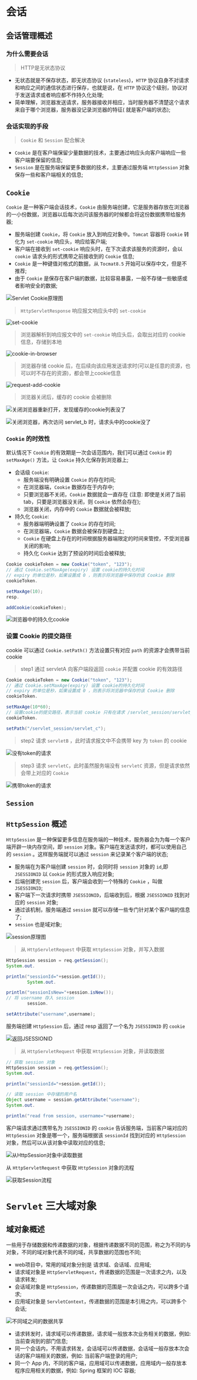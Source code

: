 # 会话

## 会话管理概述

### 为什么需要会话

> HTTP是无状态协议

- 无状态就是不保存状态，即无状态协议 (`stateless`)，`HTTP` 协议自身不对请求和响应之间的通信状态进行保存，也就是说，在 `HTTP`
  协议这个级别，协议对于发送请求或者响应都不作持久化处理;
- 简单理解，浏览器发送请求，服务器接收并相应，当时服务器不清楚这个请求来自于哪个浏览器，服务器没记录浏览器的特征(
  就是客户端的状态);

### 会话实现的手段

> `Cookie` 和 `Session` 配合解决

- `Cookie` 是在客户端保留少量数据的技术，主要通过响应头向客户端响应一些客户端要保留的信息;
- `Session` 是在服务端保留更多数据的技术，主要通过服务端 `HttpSession` 对象保存一些和客户端相关的信息;

## `Cookie`

`Cookie` 是一种客户端会话技术，`Cookie` 由服务端创建，它是服务器存放在浏览器的一小份数据，浏览器以后每次访问该服务器的时候都会将这份数据携带给服务器;

- 服务端创建 `Cookie`，将 `Cookie` 放入到响应对象中。`Tomcat` 容器将 `Cookie` 转化为 `set-cookie` 响应头，响应给客户端;
- 客户端在接收到 `set-cookie` 响应头时，在下次请求该服务的资源时，会以 `cookie` 请求头的形式携带之前接收到的 `Cookie` 信息;
- `Cookie` 是一种键值对格式的数据，从 `Tocmat8.5` 开始可以保存中文，但是不推荐;
- 由于 `Cookie` 是保存在客户端的数据，比较容易暴露，一般不存储一些敏感或者影响安全的数据;

![Servlet Cookie原理图](./imgs/servlet-session-cookie.png)

> `HttpServletResponse` 响应报文响应头中的 `set-cookie`

![set-cookie](./imgs/servlet_session_cookie_resp_set_cookie.png)

> 浏览器解析到响应报文中的 `set-cookie` 响应头后，会取出对应的 cookie 信息，存储到本地

![cookie-in-browser](./imgs/servlet_session_cookie_cookie_in_browser.png)

> 浏览器存储 cookie 后，在后续向该应用发送请求时(可以是任意的资源，也可以时不存在的资源)，都会带上cookie信息

![request-add-cookie](./imgs/servlet-session-cookie-request-add-cookie.png)

> 浏览器关闭后，缓存的 cookie 会被删除

![关闭浏览器重新打开，发现缓存的cookie列表没了](./imgs/servlet_session_cookie_close_browser_empty_cookie.png)

![关闭浏览器，再次访问 servlet_b 时，请求头中的cookie没了](./imgs/servlet_session_cookie_close_browser_clear_cookie.png)

### `Cookie` 的时效性

默认情况下 `Cookie` 的有效期是一次会话范围内，我们可以通过 `Cookie` 的 `setMaxAge()` 方法，让 `Cookie` 持久化保存到浏览器上;

- 会话级 `Cookie`:
    - 服务端没有明确设置 `Cookie` 的存在时间;
    - 在浏览器端，`Cookie` 数据存在于内存中;
    - 只要浏览器不关闭，`Cookie` 数据就会一直存在 (注意: 即使是关闭了当前tab，只要是浏览器没关闭，则 `Cookie` 依然会存在);
    - 浏览器关闭，内存中的 `Cookie` 数据就会被释放;
- 持久化 `Cookie`:
    - 服务器端明确设置了 `Cookie` 的存在时间;
    - 在浏览器端，`Cookie` 数据会被保存到硬盘上;
    - `Cookie` 在硬盘上存在的时间根据服务器端限定的时间来管控，不受浏览器关闭的影响;
    - 持久化 `Cookie` 达到了预设的时间后会被释放;

```java
Cookie cookieToken = new Cookie("token", "123");
// 通过 Cookie.setMaxAge(expiry) 设置 cookie的持久化时间
// expiry 的单位是秒，如果设置成 0 ，则表示将浏览器中保存的该 Cookie 删除
cookieToken.

setMaxAge(10);
resp.

addCookie(cookieToken);
```

![浏览器中的持久化cookie](./imgs/servlet-session-cookie-cookie-expiry-in-browser.png)

### 设置 Cookie 的提交路径

cookie 可以通过 `Cookie.setPath()` 方法设置只有对应 `path` 的资源才会携带当前 cookie

> step1 通过 servletA 向客户端段返回 `cookie` 并配置 cookie 的有效路径

```java
Cookie cookieToken = new Cookie("token", "123");
// 通过 Cookie.setMaxAge(expiry) 设置 cookie的持久化时间
// expiry 的单位是秒，如果设置成 0 ，则表示将浏览器中保存的该 Cookie 删除
cookieToken.

setMaxAge(10*60);
// 设置cookie的提交路径，表示当前 cookie 只有在请求 /servlet_session/servlet_c 这个资源的时候才会被提交
cookieToken.

setPath("/servlet_session/servlet_c");
```

> step2 请求 `servletB` ，此时请求报文中不会携带 key 为 `token` 的 cookie

![没有token的请求](./imgs/servlet-session-cookie-set-path-with-no-cookie.png)

> step3 请求 `servletC`，此时虽然服务端没有 `servletC` 资源，但是请求依然会带上对应的 `Cookie`

![携带token的请求](./imgs/servlet-session-cookie-set-path-with-token.png)

## `Session`

## `HttpSession` 概述

`HttpSession` 是一种保留更多信息在服务端的一种技术，服务器会为为每一个客户端开辟一块内存空间，即 `session`
对象。客户端在发送请求时，都可以使用自己的 `session` 。这样服务端就可以通过 `session` 来记录某个客户端的状态;

- 服务端在为客户端创建 `session` 时，会同时将 `session` 对象的 `id`,即 `JSESSIONID` 以 `Cookie` 的形式放入响应对象;
- 后端创建完 `session` 后，客户端会收到一个特殊的 `Cookie` ，叫做 `JSESSIONID`;
- 客户端下一次请求时携带 `JSESSIONID`，后端收到后，根据 `JSESSIONID` 找到对应的 `session` 对象;
- 通过该机制，服务端通过 `session` 就可以存储一些专门针对某个客户端的信息了;
- `session` 也是域对象;

![session原理图](./imgs/servlet-session-session.png)

> 从 `HttpServletRequest` 中获取 `HttpSession` 对象，并写入数据

```java
HttpSession session = req.getSession();
System.out.

println("sessionId="+session.getId());
        System.out.

println("sessionIsNew="+session.isNew());
// 将 username 存入 session
        session.

setAttribute("username",username);
```

服务端创建 `HttpSession` 后，通过 resp 返回了一个名为 `JSESSIONID` 的 `cookie`

![返回JSESSIONID](./imgs/servlet-session-session-create-session-resp.png)

> 从 `HttpServletRequest` 中获取 `HttpSession` 对象，并读取数据

```java
// 获取 session 对象
HttpSession session = req.getSession();
System.out.

println("sessionId="+session.getId());

// 读取 session 中存储的用户名
Object username = session.getAttribute("username");
System.out.

println("read from session, username="+username);
```

客户端请求通过携带名为 `JSESSIONID` 的 `cookie` 告诉服务端，当前客户端对应的 `HttpSession` 对象是哪一个，服务端根据该 `sessionId` 找到对应的 `HttpSession` 对象，然后可以从该对象中读取对应的信息;

![从HttpSession对象中读取数据](./imgs/servlet-session-session-req-read-session.png)

从 `HttpServletRequest` 中获取 `HttpSession` 对象的流程

![获取Session流程](./imgs/servlet-session-session-request-get-session.png)



# `Servlet` 三大域对象

## 域对象概述

一些用于存储数据和传递数据的对象，根据传递数据不同的范围，称之为不同的与对象，不同的域对象代表不同的域，共享数据的范围也不同;

- web项目中，常用的域对象分别是 请求域、会话域、应用域;
- 请求域对象是 `HttpServletRequest`，传递数据的范围是一次请求之内，以及请求转发;
- 会话域对象是 `HttpSession`，传递数据的范围是一次会话之内，可以跨多个请求;
- 应用域对象是 `ServletContext`，传递数据的范围是本引用之内，可以跨多个会话;

![不同域之间的数据共享](./imgs/servlet-domain-compile.png)


- 请求转发时，请求域可以传递数据，请求域一般放本次业务相关的数据，例如: 当前查询到的部门信息;
- 同一个会话内，不用请求转发，会话域可以传递数据，会话域一般存放本次会话的客户端相关的数据，例如: 当前客户端登录的用户;
- 同一个 App 内，不同的客户端，应用域可以传递数据，应用域内一般存放本程序应用相关的数据，例如: Spring 框架的 IOC 容器;


